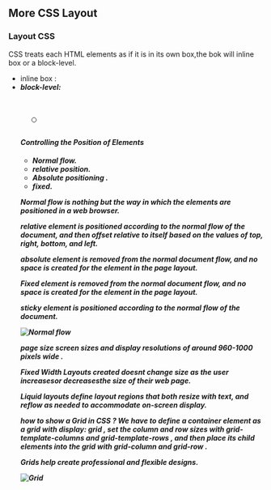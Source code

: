 ## More CSS Layout

### Layout CSS

CSS treats each HTML elements as if it is in its own box,the bok will inline box or a block-level.

- inline box : <img> <b> <i>
- block-level:<h1> <p> <ul> <li>

#### Controlling the Position of Elements

- Normal flow.
- relative position.
- Absolute positioning .
- fixed.

 Normal flow is nothing but the way in which the elements are positioned in a web browser.

 relative element is positioned according to the normal flow of the document, and then offset relative to itself based on the values of top, right, bottom, and left.

absolute element is removed from the normal document flow, and no space is created for the element in the page layout.

 Fixed element is removed from the normal document flow, and no space is created for the element in the page layout.

sticky element is positioned according to the normal flow of the document.

![Normal flow](https://cdn.mos.cms.futurecdn.net/7vpUPMSbPfhxiUNYj5XnE6.jpg)

 page size screen sizes and display resolutions of around 960-1000 pixels wide .

 Fixed Width Layouts created doesnt  change size as the user increasesor decreasesthe size of their web page.

Liquid layouts define layout regions that both resize with text, and reflow as needed to accommodate on-screen display.

 how to show a Grid in CSS ?
We have to define a container element as a grid with display: grid , set the column and row sizes with grid-template-columns and grid-template-rows , and then place its child elements into the grid with grid-column and grid-row .

 Grids help create professional and flexible designs.


![Grid](https://miro.medium.com/max/3392/1*ia4V5qfk6Ki3iWIn-SmErw.png)